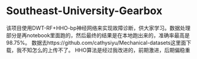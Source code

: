 # Southeast-University-Gearbox
该项目使用DWT-RF+HHO-bp神经网络来实现故障诊断，供大家学习。数据处理部分是再notebook里面跑的，然后最终的结果是在本地跑出来的，准确率最高是98.75%。
数据去https://github.com/cathysiyu/Mechanical-datasets这里面下载，我不知怎么的上传不了。
HHO算法是经过我改进的，前期激进，后期偏稳重
